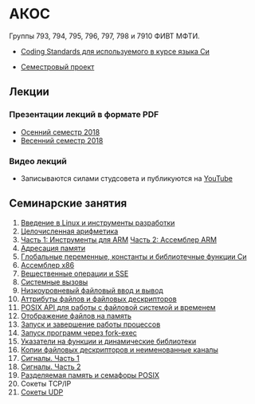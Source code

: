 # АКОС

Группы 793, 794, 795, 796, 797, 798 и 7910 ФИВТ МФТИ.

 * [Coding Standards для используемого в курсе языка Си](practice/codestyle.md)

 * [Семестровый проект](projects/)

## Лекции

### Презентации лекций в формате PDF

 * [Осенний семестр 2018](lectures/fall-2018)
 * [Весенний семестр 2018](lectures/spring-2019)

### Видео лекций

 * Записываются силами студсовета и публикуются на [YouTube](https://www.youtube.com/playlist?list=PL4_hYwCyhAva4dDOnyddyvkAs_jWVr624)

## Семинарские занятия

 1. [Введение в Linux и инструменты разработки](practice/linux_basics/)
 2. [Целочисленная арифметика](practice/integers/)
 3. [Часть 1: Инструменты для ARM](practice/arm/)
 [Часть 2: Ассемблер ARM](practice/asm/arm_basics/)
 4. [Адресация памяти](practice/asm/arm_load_store/)
 5. [Глобальные переменные, константы и библиотечные функции Си](practice/asm/arm_globals_plt/)
 6. [Ассемблер x86](practice/asm/x86_basics/)
 7. [Вещественные операции и SSE](practice/asm/x86_fpmath/)
 8. [Системные вызовы](practice/asm/nostdlib_baremetal/)
 9. [Низкоуровневый файловый ввод и вывод](practice/file_io/)
 10. [Аттрибуты файлов и файловых дескрипторов](practice/stat_fcntl/)
 11. [POSIX API для работы с файловой системой и временем](practice/posix_dirent_time/)
 12. [Отображение файлов на память](practice/mmap/)
 13. [Запуск и завершение работы процессов](practice/fork/)
 14. [Запуск программ через fork-exec](practice/exec-rlimit-ptrace/)
 15. [Указатели на функции и динамические библиотеки](practice/function-pointers/)
 16. [Копии файловых дескрипторов и неименованные каналы](practice/fdup-pipe/)
 17. [Сигналы. Часть 1](practice/signal-1/)
 18. [Сигналы. Часть 2](practice/signal-2/)
 19. [Разделяемая память и семафоры POSIX](practice/posix_ipc/)
 20. Сокеты TCP/IP
 21. [Сокеты UDP](practice/sockets-udp/)
 
